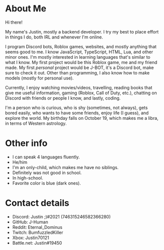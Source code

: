 # About Me

Hi there!

My name's Justin, mostly a backend developer. I try my best to place effort in things I do, both IRL and whenever I'm online. 

I program Discord bots, Roblox games, websites, and mostly anything that seems good to me. I know JavaScript, TypeScript, HTML, Lua, and other minor ones. I'm mostly interested in learning languages that's similar to what I know. My first project would be this Roblox game, me and my friend made. My first *personal* project would be J-BOT, it's a Discord bot, make sure to check it out. Other than programming, I also know how to make models (mostly for personal use).

Currently, I enjoy watching movies/videos, travelling, reading books that give me useful information, gaming (Roblox, Call of Duty, etc.), chatting on Discord with friends or people I know, and lastly, coding.

I'm a person who is curious, who is shy (sometimes, not always), gets bored easily, who wants to have some friends, enjoy life (I guess), and explore the world. My birthday falls on October 19, which makes me a libra, in terms of Western astrology.

# Other info

* I can speak 4 languages fluently.
* He/him
* I'm an only-child, which makes me have no siblings.
* Definitely was not good in school.
* In high-school.
* Favorite color is blue (dark ones).

# Contact details

* Discord: Justin ;)#2021 (746315246582366280)
* GitHub: J-Human
* Reddit: Eternal_Dominus
* Twitch: BumfuzzledKiller
* Xbox: Justin70121
* Battle.net: Justin#19450
